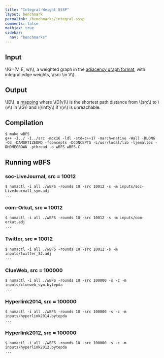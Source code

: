 ```yaml
---
title: "Integral-Weight SSSP"
layout: benchmark
permalink: /benchmarks/integral-sssp
comments: false
mathjax: true
sidebar:
  nav: "benchmarks"
---
```


## Input
\\(G=(V, E, w)\\), a weighted graph in the [adjacency graph
format](/benchmarks/formats/), with integral edge weights, \\(src \in
V\\).

## Output
\\(D\\), a [mapping](/benchmarks/definitions/) where \\(D[v]\\) is the
shortest path distance from \\(src\\) to \\(v\\) in \\(G\\) and \\(\infty\\) if
\\(v\\) is unreachable.

## Compilation
```
$ make wBFS
g++ -I../ -I../src -mcx16 -ldl -std=c++17 -march=native -Wall -DLONG  -O3 -DAMORTIZEDPD -fconcepts -DCONCEPTS -L/usr/local/lib -ljemalloc -DHOMEGROWN -pthread -o wBFS wBFS.C
```

## Running wBFS

### soc-LiveJournal, src = 10012
```
$ numactl -i all ./wBFS -rounds 10 -src 10012 -s -m inputs/soc-LiveJournal1_sym.adj
...
```

### com-Orkut, src = 10012
```
$ numactl -i all ./wBFS -rounds 10 -src 10012 -s -m inputs/com-orkut.adj
...
```

### Twitter, src = 10012
```
$ numactl -i all ./wBFS -rounds 10 -src 10012 -s -m inputs/twitter_SJ.adj
...
```

### ClueWeb, src = 100000
```
$ numactl -i all ./wBFS -rounds 10 -src 100000 -s -c -m inputs/clueweb_sym.bytepda
...
```

### Hyperlink2014, src = 100000
```
$ numactl -i all ./wBFS -rounds 10 -src 100000 -s -c -m inputs/hyperlink2014.bytepda
...
```

### Hyperlink2012, src = 100000
```
$ numactl -i all ./wBFS -rounds 10 -src 100000 -s -c -m inputs/hyperlink2012.bytepda
...
```
